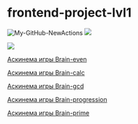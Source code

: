# frontend-project-lvl1

![My-GitHub-NewActions](https://github.com/AlexPasky/frontend-project-lvl1/workflows/My-GitHub-NewActions/badge.svg) <a href="https://codeclimate.com/github/codeclimate/codeclimate/maintainability"><img src="https://api.codeclimate.com/v1/badges/a99a88d28ad37a79dbf6/maintainability" /></a>

<a href="https://codeclimate.com/github/AlexPasky/frontend-project-lvl1/maintainability"><img src="https://api.codeclimate.com/v1/badges/c10dbfcda0486a3a090d/maintainability" /></a>



<a href="https://asciinema.org/connect/9df38736-5256-401c-950c-306178ce651d" />Аскинема игры Brain-even</a>

<a href="https://asciinema.org/a/gMJHqA7MqPil1bRZTGCQEQTAA" />Аскинема игры Brain-calc</a>

<a href="https://asciinema.org/a/1g38RF7hWbKetUvoLUQUdtZqW" />Аскинема игры Brain-gcd</a>

<a href="https://asciinema.org/a/u3UE7MM2DBMMFPFIm5afWkxUH" />Аскинема игры Brain-progression</a>

<a href="https://asciinema.org/a/qd2M0uZcs3cdtmhGmUFQkdCfy" />Аскинема игры Brain-prime</a>
